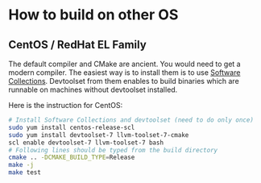 # How to build on other OS

## CentOS / RedHat EL Family

The default compiler and CMake are ancient.
You would need to get a modern compiler.
The easiest way is to install them is to use 
[Software Collections](https://developers.redhat.com/products/softwarecollections/overview/).
Devtoolset from them enables to build binaries which are runnable on machines without
devtoolset installed.

Here is the instruction for CentOS:


```bash
# Install Software Collections and devtoolset (need to do only once)
sudo yum install centos-release-scl
sudo yum install devtoolset-7 llvm-toolset-7-cmake
scl enable devtoolset-7 llvm-toolset-7 bash
# Following lines should be typed from the build directory
cmake .. -DCMAKE_BUILD_TYPE=Release
make -j
make test
```